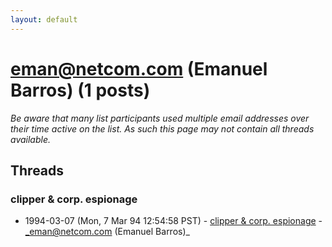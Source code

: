 ```yaml
---
layout: default
---
```


# eman@netcom.com (Emanuel Barros) (1 posts)

_Be aware that many list participants used multiple email addresses over their time active on the list. As such this page may not contain all threads available._

## Threads

### clipper & corp. espionage
+ 1994-03-07 (Mon, 7 Mar 94 12:54:58 PST) - [clipper & corp. espionage](/archive/1994/03/d517dee515813387f7b7a8dda31d0435dd6b3caf265ab89f692e145fe4ffffaf) - _eman@netcom.com (Emanuel Barros)_


